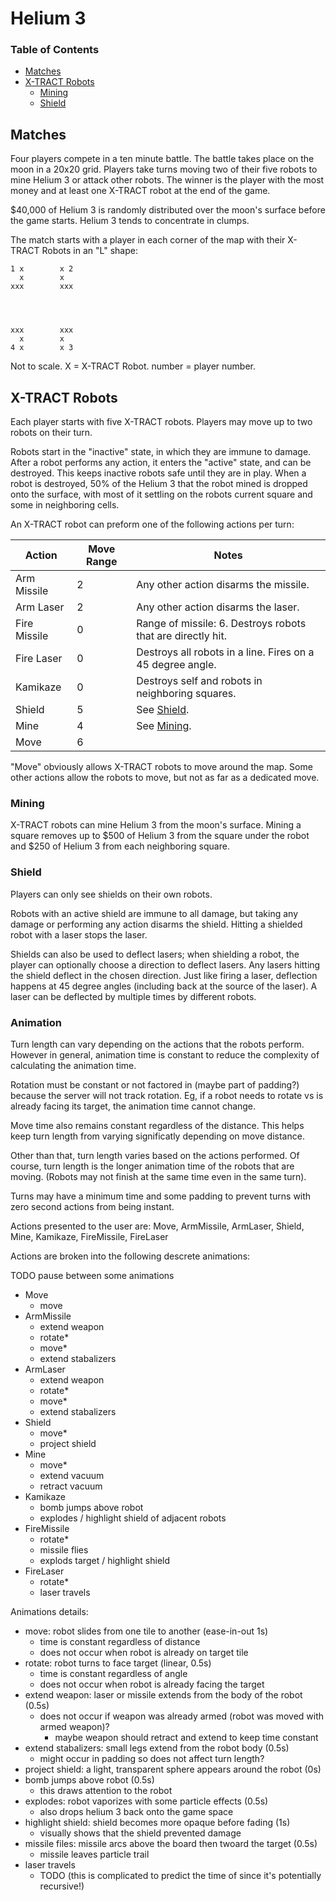 # Helium 3

### Table of Contents

- [Matches](#matches)
- [X-TRACT Robots](#x-tract-robots)
  - [Mining](#mining)
  - [Shield](#shield)

## Matches

Four players compete in a ten minute battle. The battle takes place on the moon in a 20x20 grid. Players take turns moving two of their five robots to mine Helium 3 or attack other robots. The winner is the player with the most money and at least one X-TRACT robot at the end of the game.

\$40,000 of Helium 3 is randomly distributed over the moon's surface before the game starts. Helium 3 tends to concentrate in clumps.

The match starts with a player in each corner of the map with their X-TRACT Robots in an "L" shape:

```
1 x        x 2
  x        x
xxx        xxx




xxx        xxx
  x        x
4 x        x 3
```

Not to scale. X = X-TRACT Robot. number = player number.

## X-TRACT Robots

Each player starts with five X-TRACT robots. Players may move up to two robots on their turn.

Robots start in the "inactive" state, in which they are immune to damage. After a robot performs any action, it enters the "active" state, and can be destroyed. This keeps inactive robots safe until they are in play. When a robot is destroyed, 50% of the Helium 3 that the robot mined is dropped onto the surface, with most of it settling on the robots current square and some in neighboring cells.

An X-TRACT robot can preform one of the following actions per turn:

| Action       | Move Range | Notes                                                       |
| ------------ | ---------- | ----------------------------------------------------------- |
| Arm Missile  | 2          | Any other action disarms the missile.                       |
| Arm Laser    | 2          | Any other action disarms the laser.                         |
| Fire Missile | 0          | Range of missile: 6. Destroys robots that are directly hit. |
| Fire Laser   | 0          | Destroys all robots in a line. Fires on a 45 degree angle.  |
| Kamikaze     | 0          | Destroys self and robots in neighboring squares.            |
| Shield       | 5          | See [Shield](#shield).                                      |
| Mine         | 4          | See [Mining](#mining).                                      |
| Move         | 6          |                                                             |

"Move" obviously allows X-TRACT robots to move around the map. Some other actions allow the robots to move, but not as far as a dedicated move.

### Mining

X-TRACT robots can mine Helium 3 from the moon's surface. Mining a square removes up to $500 of Helium 3 from the square under the robot and $250 of Helium 3 from each neighboring square.

### Shield

Players can only see shields on their own robots.

Robots with an active shield are immune to all damage, but taking any damage or performing any action disarms the shield. Hitting a shielded robot with a laser stops the laser.

Shields can also be used to deflect lasers; when shielding a robot, the player can optionally choose a direction to deflect lasers. Any lasers hitting the shield deflect in the chosen direction. Just like firing a laser, deflection happens at 45 degree angles (including back at the source of the laser). A laser can be deflected by multiple times by different robots.

### Animation

Turn length can vary depending on the actions that the robots perform. However in general, animation time is constant to reduce the complexity of calculating the animation time.

Rotation must be constant or not factored in (maybe part of padding?) because the server will not track rotation. Eg,
if a robot needs to rotate vs is already facing its target, the animation time cannot change.

Move time also remains constant regardless of the distance. This helps keep turn length from varying significatly depending on move distance.

Other than that, turn length varies based on the actions performed. Of course, turn length is the longer animation time of the robots that are moving. (Robots may not finish at the same time even in the same turn).

Turns may have a minimum time and some padding to prevent turns with zero second actions from being instant.

Actions presented to the user are: Move, ArmMissile, ArmLaser, Shield, Mine, Kamikaze, FireMissile, FireLaser

Actions are broken into the following descrete animations:

TODO pause between some animations

- Move
  - move
- ArmMissile
  - extend weapon
  - rotate\*
  - move\*
  - extend stabalizers
- ArmLaser
  - extend weapon
  - rotate\*
  - move\*
  - extend stabalizers
- Shield
  - move\*
  - project shield
- Mine
  - move\*
  - extend vacuum
  - retract vacuum
- Kamikaze
  - bomb jumps above robot
  - explodes / highlight shield of adjacent robots
- FireMissile
  - rotate\*
  - missile flies
  - explods target / highlight shield
- FireLaser
  - rotate\*
  - laser travels

Animations details:

- move: robot slides from one tile to another (ease-in-out 1s)
  - time is constant regardless of distance
  - does not occur when robot is already on target tile
- rotate: robot turns to face target (linear, 0.5s)
  - time is constant regardless of angle
  - does not occur when robot is already facing the target
- extend weapon: laser or missile extends from the body of the robot (0.5s)
  - does not occur if weapon was already armed (robot was moved with armed weapon)?
    - maybe weapon should retract and extend to keep time constant
- extend stabalizers: small legs extend from the robot body (0.5s)
  - might occur in padding so does not affect turn length?
- project shield: a light, transparent sphere appears around the robot (0s)
- bomb jumps above robot (0.5s)
  - this draws attention to the robot
- explodes: robot vaporizes with some particle effects (0.5s)
  - also drops helium 3 back onto the game space
- highlight shield: shield becomes more opaque before fading (1s)
  - visually shows that the shield prevented damage
- missile files: missile arcs above the board then twoard the target (0.5s)
  - missile leaves particle trail
- laser travels
  - TODO (this is complicated to predict the time of since it's potentially recursive!)
